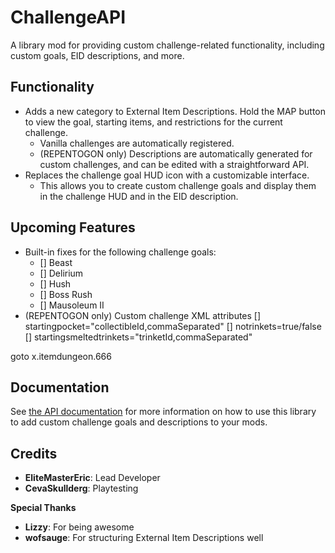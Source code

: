 # ChallengeAPI

A library mod for providing custom challenge-related functionality, including custom goals, EID descriptions, and more.

## Functionality

- Adds a new category to External Item Descriptions. Hold the MAP button to view the goal, starting items, and restrictions for the current challenge.
    - Vanilla challenges are automatically registered.
    - (REPENTOGON only) Descriptions are automatically generated for custom challenges, and can be edited with a straightforward API.
- Replaces the challenge goal HUD icon with a customizable interface.
    - This allows you to create custom challenge goals and display them in the challenge HUD and in the EID description.

## Upcoming Features

- Built-in fixes for the following challenge goals:
    - [] Beast
    - [] Delirium
    - [] Hush
    - [] Boss Rush
    - [] Mausoleum II
- (REPENTOGON only) Custom challenge XML attributes
    [] startingpocket="collectibleId,commaSeparated"
    [] notrinkets=true/false
    [] startingsmeltedtrinkets="trinketId,commaSeparated"

goto x.itemdungeon.666

## Documentation

See [the API documentation](docs/api.md) for more information on how to use this library to add custom challenge goals and descriptions to your mods.

## Credits

- **EliteMasterEric**: Lead Developer
- **CevaSkullderg**: Playtesting

**Special Thanks**

- **Lizzy**: For being awesome
- **wofsauge**: For structuring External Item Descriptions well

